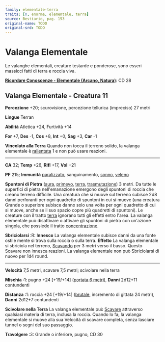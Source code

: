 ```yaml
---
family: elementale-terra
traits: [n, enorme, elementale, terra]
source: Bestiario, pag. 153
original-name: TODO
original-srd: TODO
---
```


# Valanga Elementale

Le valanghe elementali, creature testarde e ponderose, sono esseri massicci
fatti di terra e roccia viva.

**[Ricordare Conoscenze - Elementale (Arcano, Natura)](/azioni/abilita/ricordare-conoscenze)**:
CD 28

## Valanga Elementale - Creatura 11

**Percezione** +20; scurovisione, percezione tellurica (impreciso) 27 metri

**Lingue** Terran

**Abilità** Atletica +24, Furtività +14

**For** +7, **Des** -1, **Cos** +8, **Int** +0, **Sag** +3, **Car** -1

**Vincolato alla Terra** Quando non tocca il terreno solido, la valanga
elementale è [rallentata](/condizioni/rallentato) 1 e non può usare reazioni.

---

**CA** 32; **Temp** +26, **Rifl** +17, **Vol** +21

**PF** 215; **Immunità** [paralizzato](/condizioni/paralizzato), sanguinamento,
[sonno](/tratti/sonno), [veleno](/tratti/veleno)

**Spuntoni di Pietra** ([aura](/tratti/aura), [primevo](/tratti/primevo),
[terra](/tratti/terra), [trasmutazione](/tratti/trasmutazione)) 3 metri. Da
tutte le superfici di pietra nell'emanazione emergono degli spuntoni di roccia
che creano terreno difficile. Una creatura che si muove sul terreno subisce 2d8
danni perforanti per ogni quadretto di spuntoni in cui si muove (una creatura
Grande o superiore subisce danno solo una volta per ogni quadretto di cui si
muove, anche se il suo spazio copre più quadretti di spuntoni). Le creature con
il tratto [terra](/tratti/terra) ignorano tutti gli effetti entro l'area. La
valanga elementale può disattivare o attivare gli spuntoni di pietra con
un'azione singola, che possiede il tratto
[concentrazione](/tratti/concentrazione).

**Sbriciolarsi** :R: **Innesco** La valanga elementale subisce danni da una
fonte ostile mente si trova sulla roccia o sulla terra. **Effetto** La valanga
elementale si sbriciola nel terreno, [Scavando](/azioni/scavare) per 3 metri
verso il basso. Questo Scavare non innesca reazioni. La valanga elementale non
può Sbriciolarsi di nuovo per 1d4 round.

---

**Velocità** 7,5 metri, scavare 7,5 metri; scivolare nella terra

**Mischia** :1: pugno +24 \[+19/+14] ([portata 6 metri](/tratti/portata)),
**Danni** 2d12+11 contundenti

**Distanza** :1: roccia +24 \[+19/+14] ([brutale](/tratti/brutale), incremento
di gittata 24 metri), **Danni** 2d12+7 contundenti

**Scivolare nella Terra** La valanga elementale può [Scavare](/azioni/scavare)
attraverso qualsiasi materia di terra, inclusa la roccia. Quando lo fa, la
valanga elementale si muove alla sua Velocità di scavare completa, senza
lasciare tunnel o segni del suo passaggio.

**Travolgere** :3: Grande o inferiore, pugno, CD 30
